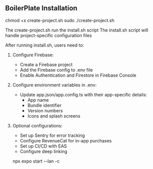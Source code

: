 ## BoilerPlate Installation

chmod +x create-project.sh
sudo ./create-project.sh

The create-project.sh run the install.sh script
The install.sh script will handle project-specific configuration files

After running install.sh, users need to:

1. Configure Firebase:
   - Create a Firebase project
   - Add the Firebase config to .env file
   - Enable Authentication and Firestore in Firebase Console

2. Configure environment variables in .env:
   - Update app.json/app.config.ts with their app-specific details:
     - App name
     - Bundle identifier
     - Version numbers
     - Icons and splash screens

3. Optional configurations:
   - Set up Sentry for error tracking
   - Configure RevenueCat for in-app purchases
   - Set up CI/CD with EAS
   - Configure deep linking

   npx expo start --lan -c
